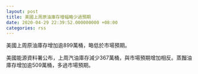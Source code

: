 ```yaml
---
layout: post
title: 美國上周原油庫存增幅略少過預期
date: 2020-04-29 22:39:52.000000000 +08:00
categories: rss
---
```


美國上周原油庫存增加逾899萬桶，略低於市場預期。

美國能源資料署公布，上周汽油庫存減少367萬桶，與市場預期增加相反。蒸餾油庫存增加逾509萬桶，多過市場預期。
